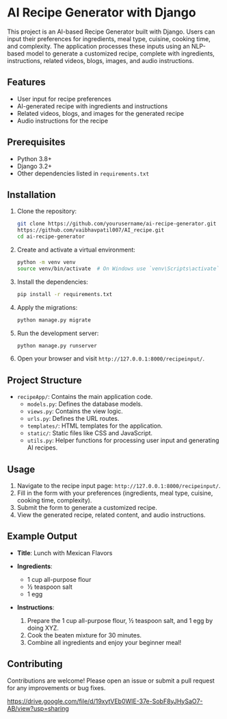 # AI Recipe Generator with Django

This project is an AI-based Recipe Generator built with Django. Users can input their preferences for ingredients, meal type, cuisine, cooking time, and complexity. The application processes these inputs using an NLP-based model to generate a customized recipe, complete with ingredients, instructions, related videos, blogs, images, and audio instructions.

## Features

- User input for recipe preferences
- AI-generated recipe with ingredients and instructions
- Related videos, blogs, and images for the generated recipe
- Audio instructions for the recipe

## Prerequisites

- Python 3.8+
- Django 3.2+
- Other dependencies listed in `requirements.txt`

## Installation

1. Clone the repository:
    ```bash
    git clone https://github.com/yourusername/ai-recipe-generator.git
    https://github.com/vaibhavpatil007/AI_recipe.git
    cd ai-recipe-generator
    ```

2. Create and activate a virtual environment:
    ```bash
    python -m venv venv
    source venv/bin/activate  # On Windows use `venv\Scripts\activate`
    ```

3. Install the dependencies:
    ```bash
    pip install -r requirements.txt
    ```

4. Apply the migrations:
    ```bash
    python manage.py migrate
    ```

5. Run the development server:
    ```bash
    python manage.py runserver
    ```

6. Open your browser and visit `http://127.0.0.1:8000/recipeinput/`.

## Project Structure

- `recipeApp/`: Contains the main application code.
  - `models.py`: Defines the database models.
  - `views.py`: Contains the view logic.
  - `urls.py`: Defines the URL routes.
  - `templates/`: HTML templates for the application.
  - `static/`: Static files like CSS and JavaScript.
  - `utils.py`: Helper functions for processing user input and generating AI recipes.

## Usage

1. Navigate to the recipe input page: `http://127.0.0.1:8000/recipeinput/`.
2. Fill in the form with your preferences (ingredients, meal type, cuisine, cooking time, complexity).
3. Submit the form to generate a customized recipe.
4. View the generated recipe, related content, and audio instructions.

## Example Output

- **Title**: Lunch with Mexican Flavors
- **Ingredients**:
  - 1 cup all-purpose flour
  - ½ teaspoon salt
  - 1 egg

- **Instructions**:
  1. Prepare the 1 cup all-purpose flour, ½ teaspoon salt, and 1 egg by doing XYZ.
  2. Cook the beaten mixture for 30 minutes.
  3. Combine all ingredients and enjoy your beginner meal!

## Contributing

Contributions are welcome! Please open an issue or submit a pull request for any improvements or bug fixes.

https://drive.google.com/file/d/19xytVEb0WIE-37e-SobF8yJHySaO7-AB/view?usp=sharing

